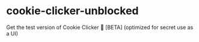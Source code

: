 # cookie-clicker-unblocked
Get the test version of Cookie Clicker 🍪 [BETA] (optimized for secret use as a UI)
